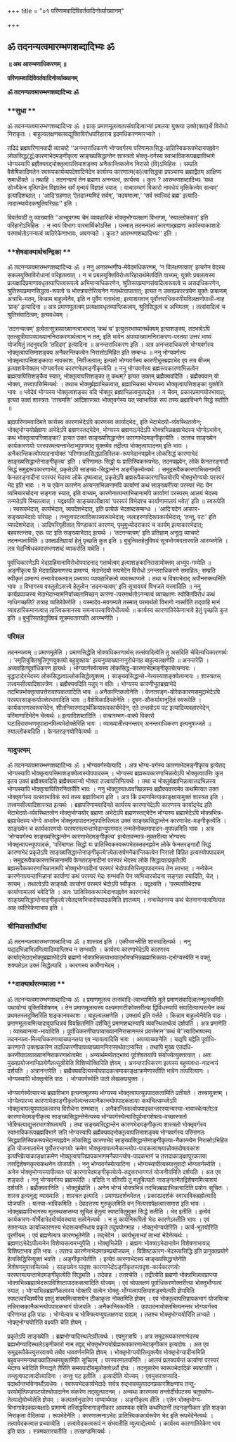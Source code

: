 +++
title = "०१ परिणामवादिविवर्तवादिनोर्व्याख्यानम्"

+++


## ॐ तदनन्यत्वमारम्भणशब्दादिभ्यः ॐ

**॥ अथ आरम्भणाधिकरणम् ॥**

**परिणामवादिविवर्तवादिनोर्व्याख्यानम्**

**ॐ तदनन्यत्वमारम्भणशब्दादिभ्यः ॐ**

### **सुधा **

ॐ तदनन्यत्वमारम्भणशब्दादिभ्यः ॐ ॥ प्राक् प्रमाणमूलत्वतत्संवादित्वाभ्यां प्रबलया युक्त्या उक्ते(क्ता)र्थे विरोधो निराकृतः । बाहुल्यलक्षणबलवद्युक्तिविरोधपरिहाराय इदमधिकरणमारभ्यते ।

तदिदं ब्रह्मपरिणामवादी व्याचष्टे ‘‘अनन्तराधिकरणे भोग्यवर्गस्य परिणामतःसिद्ध-प्रातिस्विकरूपभेदानपह्नवेन लोकसिद्ध(द्धं)कारणाभेदमङ्गीकृत्य साङ्ख्यसिद्धान्तेन शास्त्रतो भोक्तृ-वर्गस्य स्वाभाविकरूपब्रह्माविभागे भोग्यस्यापि ब्रह्मैक्यवद्भोक्तृत्वापत्तिमाशङ्क्य अनैकान्तिकत्वेन निरासो (वि)ऽभिहितः । सम्प्रति वैशेषिकादिमतेन स्वरूपकार्यव्यपदेशादिभेदेन कार्यस्य कारणात्म(क)त्वासिद्ध्या प्रपञ्चस्य ब्रह्माद्वैतम् आक्षिप्य समाधीयते ॥ तथाहि । तदनन्यत्वं तेन ब्रह्मणा अनन्यत्वं, कार्यस्य । कुतः ? आरम्भणशब्दादिभ्यः ‘यथा सोभ्यैकेन मृत्पिण्डेन विज्ञातेन सर्वं मृन्मयं विज्ञातं स्यात् । वाचारम्भणं विकारो नामधेयं मृत्तिकेत्येव सत्यम्’ इत्यादिशब्दात् । ‘आदि’ग्रहणात् ‘ऐतदात्म्यमिदं सर्वम्’, ‘यदयमात्मा,’ ‘सर्व स्वल्विदं ब्रह्म’ इत्यादि-तादात्म्यावेदकश्रुतिपरिग्रहः’’ इति ।

विवर्तवादी तु व्याख्याति ‘‘अभ्युपगम्य चेमं व्यावहारिकं भोक्तृभोग्यलक्षणं विभागम्, ‘स्याल्लोकवत्’ इति परिहारोऽभिहितः । न त्वयं विभागः पारमार्थिकोऽस्ति । यस्मात् तदनन्यत्वं कारणाद्ब्रह्मणः कार्यस्याकाशादेः परमार्थतोऽनन्यत्वं व्यतिरेकेणाभावः, अवगम्यते । कुतः? आरम्भणशब्दादिभ्यः’’ इति ।

### **शेषवाक्यार्थचन्द्रिका **

ॐ तदनन्यत्वमारम्भणशब्दादिभ्यः ॐ ॥ ननु अनारम्भणीय-मेवेदमधिकरणम्, ‘न विलक्षणत्वात्’ इत्यनेन वेदस्य सकलयुक्तिविरोधानां परिहृतत्वात् । न च प्रबलयुक्तिविरोधपरिहारार्थमेतदिति वाच्यम्; युक्तेः प्रबलत्वस्य प्रत्यक्षादिप्रमाणावधृतव्याप्तित्वरूपत्वे अभिमान्यधिकरणेन, श्रुतिरूपप्रमाणसंवादित्वरूपत्वे च असदधिकरणेन, श्रुतिरूपप्रमाणसिद्धत्व-रूपत्वे च भोक्त्रापत्तेरित्यनेन गतार्थत्वापातात्; इत्यत न उक्तप्रकारत्रयेण युक्तेः प्राबल्यम् अत्राभि-मतम्, किन्नाम बाहुल्येनैव, इति न पूर्वेण गतार्थता; इत्याशयवान् पूर्वोत्तराधिकरणीयविलक्षणोपाधी-नाह ‘प्राक्’ इत्यादिना ॥ अत्र प्रमाणमूलत्वम् प्रत्यक्षावधृतव्याप्तिकत्वम्, श्रुतिसिद्धत्वं च अभिमतम् । तत्संवादित्वं च श्रुतिसंवादित्वम्; इत्यवधेयम् ।

‘तदनन्यत्वम्’ इत्येतत्सूत्रव्याख्यानत्वाभावात् ‘कथं च’ इत्युत्तरभाष्यानर्थक्यम् इत्याशङ्क्य, तदभावेऽपि एतत्सूत्रीयापव्याख्याननिराकरणार्थत्वान् न तत्; इति भावेन अपव्याख्याननिराकरण-परतया उत्तरं भाष्यं योजयितुं तदनुवदति ‘तदिदम्’ इत्यादिना ॥ अनन्तराधिकरण इति । अत्र अनन्तराधिकरणे भोग्यवर्गस्य भोक्तृत्वापत्तिमाशङ्क्य अनैकान्तिकत्वेन निरासोऽमिहित इति सम्बन्धः ॥ ननु भोग्यवर्गस्य भोक्तृत्वापत्तिशङ्काया नावकाशः, निर्वीजत्वात्; इत्यतो भोग्यवर्गस्य कारणीभूतब्रह्माभेद एव तत्र बीजम् इत्याशयेनोक्तम् भोग्यवर्गस्य कारणभेदमङ्गीकृत्येति ॥ ननु भोग्यवर्गस्य ब्रह्मरूपकारणाभिन्नत्वेन ब्रह्मत्वापित्तिशङ्कैव स्यात्, भोक्तृत्वापत्तिशङ्का तु कथम्? इत्यत उक्तम् ब्रह्मैक्यवदिति । ब्रह्मैक्यवान् यो भोक्ता, तत्त्वापत्तिमित्यर्थः । तथाच भोक्तुर्ब्रह्माभिन्नत्वात्, ब्रह्माभिन्नस्य भोग्यस्य भोक्तृत्वापत्तिशङ्का युक्तेति भावः ॥ भवेदेवं भोग्यस्य भोक्तृत्वशङ्का यदि भोक्तुर् ब्रह्माभिन्नत्वमुपपद्येत । न चैवम्, प्रकारप्रमाणयोरभावात्; इत्यत उक्तं शास्त्रतः ‘तत्त्वमसि’ आदिशास्त्रतः भोक्तृवर्गस्य यत् स्वाभाविकं रूपं तस्य ब्रह्माविभागे सिद्धे सतीति ॥

ब्रह्मपरिणामवादिमते कार्यस्य कारणाभेदेऽपि कारणस्य कार्याद्भेदः, इति भेदाभेदयो-र्व्यवस्थितत्वेन; भोक्तृभोग्ययोर्ब्रह्मणा अभेदेऽपि ब्रह्मणस्तद्भेदेन, भोग्यस्य ब्रह्मणाऽभेदेऽपि भोक्त्रभिन्नब्रह्माभेदस्य भोग्येऽभावेन, कथं भोक्तृत्वापत्तिशङ्का? इत्यत उक्तं साङ्ख्यसिद्धान्तेन कारणाभेदमङ्गीकृत्येति । ततश्च साङ्ख्येन कार्यकारणयोः परस्परमत्यन्ताभेदाभ्युपगमाद् युक्तमेव तद्रीत्या भोक्तृत्वापादनम् इति भावः । अनैकान्तिकत्वोपपादनायोक्तं ‘परिणामतःसिद्धप्रातिस्तिक-रूपभेदानपह्नवेन लोकसिद्धं कारणाभेदं साङ्ख्यसिद्धान्तेनाङ्गीकृत्य’ इति । परिणामतः सिद्धो यः प्रातिस्विकरूपभेदः, तदनपह्नवेन, लोके फेनतरङ्गादौ सिद्धं समुद्ररूपकारणाभेदं, प्रकृतेऽपि साङ्ख्य-सिद्धान्तेन अङ्गीकृत्येत्यर्थः । समुद्ररूपैककारणाभिन्नानामपि फेनतरङ्गादीनां परस्परं भेदस्य लोके दृष्यत्वात्, प्रकृतेऽपि ब्रह्मरूपैककारणाभिन्नयोरपि भोक्तृभोग्ययोः परस्परं भेद इति भावः । न च एकेन कारणेन अत्यन्ताभिन्नानामपि कार्याणां कथं साङ्ख्यरीत्या परस्परं भेदः येन व्यभिचारचोदना सङ्गता स्यात्, इति वाच्यम्, कारणेनात्यन्ताभिन्नानामपि कार्याणां परस्परम् आलयं भेदस्य तन्मतेऽपि स्थितत्वात् । यद्वक्ष्यति साङ्ख्यपरीक्षायां ‘परस्परं विभेदश्च कार्याणामालयं भवेत्’ इति ॥ स्वरूपेति । स्वरूपभेदात्, कार्यभेदात्, व्यपदेशभेदात्, इति प्रत्येकं भेदशब्दसम्बन्धः । ‘आदि’पदेन आकार-सङ्ख्याभेदादेः परिग्रहः । तन्तुत्वपटत्वादिरूपस्वरूपभेदात्; जलाहरणादिरूपकार्यभेदात्; ‘तन्तु, पटः’ इति व्यपदेशभेदात् । आदिपरिगृहीतात् पिण्डाकारं कारणम्, पृथुबुध्योदराकारं च कार्यम् इत्याकारभेदात्; बहवस्तन्तवः, एकः पट इति सङ्ख्याभेदाद् इत्यर्थः । ‘तदनन्यत्वम्’ इति प्रतिज्ञाम् अनूद्य व्याचष्टे तदनन्यत्वमिति ॥ उक्तप्रतिज्ञायां हेतुं पृच्छति कुत इति ॥ बुभुत्सितहेतुविषयं सूत्रभोगमवतारयति आरम्भणेति । तत्र भेदनिषेधकमारम्भणशब्दं व्याकरोति यथेति ।

पूर्वाधिकारणेऽपि भेदग्राहिमानाविरोधोपपादनाद् गतार्थत्वम् इत्याशङ्कानिरासायोक्तम् अभ्युप-गम्येति ॥ अङ्गीकृत्य हि भेदग्राहिप्रमाणस्य प्रामाण्यं, भेदाभेदयो रूपभेदेन विरोधो ऽनन्तराधिकरणे समाहितः; सम्प्रति स्वीकृतं प्रामाण्यं तत्त्वावेदकत्वात् प्रच्याव्य व्यावहारिकत्वे व्यवस्थाप्यते । तथा च विषयभेदाद् अपौनरुक्त्यमिति भावः ॥ विभागस्य वस्तुतोऽसत्त्वे हेतुत्वेन ‘तदनन्यत्वम्’ इति सूत्रावयवं विभजते यस्मादिति ॥ ननु कार्यप्रपञ्चस्य भेदाभेदाभ्यामनिर्वाच्यतामिच्छन् कारणा-त्परमार्थतोऽनन्यत्वं व्याचक्षाणः स्वोक्तिविरोधं कथं नाधिगच्छति? तत्राह व्यतिरेकेणेति । यस्मादेव-मवगम्यते तस्मात् परमार्थतो विभागो नास्तीति तद्ग्राहि मानं व्यावहारिकमानत्वात् तात्त्विकमानस्य समन्वयस्याविरोधीत्यर्थः ॥ कार्यस्य कारणातिरेकेणाभावे हेतुं पृच्छति कुत इति ॥ बुभुत्सितहेतुविषयं सूत्रमवतारयति आरम्भणेति ।

### **परिमल** 

तदनन्यत्वम् ॥ प्रमाणमूलेति । प्रमाणसिद्धेति भोक्त्रधिकरणार्थस् तत्संवादित्वेति तु असदिति चेदित्यधिकारणार्थः । ‘स्मृतियुक्तिश्रुतिगुणयुक्तयो बहुयुक्तयः’ इत्यनुव्याख्यानानुरोधेनाह बाहुल्यलक्षणेति ॥ अनन्तरेति । अव्यवहितपूर्वाधिकरण इत्यर्थः । भोग्यवर्गस्येत्यस्य लोकसिद्ध-कारणाभेदमङ्गीकृत्येत्यन्वयः । मृद्धाटादेरभेदस्य लोकसिद्धत्वाल्लोकसिद्धेत्युक्तम् । साङ्ख्यसिद्धान्ते-नेत्यस्याशङ्क्येत्यन्वयः । शास्त्रतस् तत्त्वमसीत्यादिशास्त्रेण । ब्रह्मैक्यवदिति मतुप् न वतिः । भोग्यस्य कारणीभूतब्रह्माभेदे तदभिन्नभोक्तृत्वापत्तेरावश्यकत्वादिति भावः ॥ अनैकान्तिकत्वेनेति । फेनतरङ्ग-योरेककारणसमुद्राभेदेऽपि परस्परसाङ्कर्यापत्तेरभावादिति भावः ॥ वैशेषिकादिमतेनेति । दूषण-सौकर्यायानूदितं स्वरूपेति । कार्यकारणस्वरूपभेदेन, शीतनिवारणाद्यर्थक्रियारूपकार्यभेदेन, एते तन्तवोऽयं पट इत्यादिव्यवहारभेदेन, परिमाणादिभेदेन चेत्यर्थः ॥ इत्यादिशब्दादिति । वाचारम्भण-वाक्ये विकारो घटादिरारम्भणमुपादानमित्यभेदोक्तेरिति भावः । व्याख्यातीत्यनन्तरम् अनन्तराधिकरण इत्यनुषज्जते ॥ स्याल्लोकवदिति । फेनतरङ्गयोरिवेत्यर्थः ॥

### **यादुपत्यम्** 

ॐ तदनन्यत्वमारम्भणशब्दादिभ्यः ॐ ॥ भोग्यवर्गस्येत्यादि । अत्र भोग्य-वर्गस्य कारणाभेदमङ्गीकृत्य इत्येतद् भोग्यस्यापि भोक्तृत्वापत्तिमाशङ्क्येत्यस्योपपादकम् । भोग्यस्य ब्रह्मरूपकारणाभिन्नत्वेऽपि भोक्तृत्वापत्तिः कुत इतय उक्तं ब्रह्मैक्यवदिति ब्रह्मैक्यवान्यो भोक्ता तत्त्वापत्तिमित्यर्थः । तथा च भोक्तुर्बह्माभिन्नत्वात्तदभिन्नस्य भोग्यस्यापि भोक्तृत्वापित्तिरनिवार्येति भावः । ननु भोक्तुरुपाध्यवच्छिन्नस्य ब्रह्मैक्यवत्त्वमेव कथमित्यत उक्तं भोक्तृवर्गस्य यत्स्वाभाविकं रूपं तस्य ब्रह्माविभाग इति । अत्र किं प्रमाणमित्याकाङ्क्षायामुक्तं शास्त्रत इति । तत्त्वमसीत्यादिशास्त्रत इत्यर्थः । ब्रह्मपरिणामवादिमते कार्यस्य कारणाभेदेऽपि कारणस्य कार्याद्भेद इति भेदाभेदयो-र्व्यवस्थितत्वेन भोक्तृभोग्ययोर् ब्रह्मणा अभेदेऽपि ब्रह्मणस्तद्भेदेन भोग्यस्य ब्रह्माभेदेऽपि भोक्त्रभिन्न-ब्रह्माभेदस्य भोग्ये अभावेन भोक्तृत्वापादनानुपपत्तिरित्यत उक्तं साङ्ख्यसिद्धान्तेन कारणाभेद-मङ्गीकृत्येति । साङ्ख्येन च कार्यकारणयोः परस्परमत्यन्ताभेदाभ्युपगमात् तन्मतेनोक्तमापादन-मुपपन्नमिति भावः । अत्र ‘भोग्यवर्गस्य साङ्ख्यसिद्धान्तेन कारणाभेदमङ्गीकृत्य’ इत्येतावन्मात्र-मुक्तरीत्या भोग्यस्य भोक्तृत्वापत्त्युपपादकं, ‘परिमाणतः सिद्धो यः प्रातिस्विकस्वरूपभेदस्तदनह्नवेन लोके फेनतरङ्गादौ सिद्धं कारणाभेदं प्रकृतेऽपि साङ्ख्यसिद्धान्तेनाङ्गीकृत्ये’त्येतत्सर्वमनैकान्तिकत्वेन निरासो विहित इत्यस्योपपादकम् । समुद्ररूपैककारणाभिन्नानामपि फेनतरङ्गादीनां परस्परं भेदस्य लोके सिद्धत्वात्प्रकृतेऽपि ब्रह्मरूपैककारणाभिन्नानामपि भोक्तृभोग्यादीनां परस्परं भेदोपपत्तिरित्युपपादनस्य तेन लाभात् । नन्वेकेन कारणेनात्यन्ताभिन्नानां कार्याणां कथं परस्परं भेदः सम्भवति येन व्यभिचारचोदना सङ्गता स्यादिति, चेत् । सत्यम् । तथात्वेऽपि साङ्ख्यैः कार्याणां परस्परं भेदोऽपि स्वीकृतः । यद्वक्ष्यति । ‘परम्परविभेदश्च कार्याणामालयं भवेदि’ति । अतः ‘प्रातिस्विकरूपभेदानपह्नवेन कारणाभेदं साङ्ख्यसिद्धान्तेनाङ्गीकृत्ये’त्येतद्य्वभिचारोपपादकमिति ज्ञातव्यम् । नन्वचेतनस्य कथं चेतनानन्यत्वमित्यत आह व्यतिरेकेणाभाव इति ।

### **श्रीनिवासतीर्थीया** 

ॐ तदनन्यत्वमारम्भणशब्दादिभ्यः ॐ ॥ शास्त्रत इति । एकीभवन्तीति शास्त्रादित्यर्थः । ननु यद्यदभिन्नाभिन्नमित्यादिव्याप्तिश्च न सम्भवति । कार्यस्य कारणाभेदेऽपि कारणस्य कार्याद्भेदाद्भोक्तृब्रह्माभेदेऽपि ब्रह्मणो भोक्त्रभिन्नत्वाभावाद्भोक्त्रभिन्नब्रह्माभिन्नत्वा-द्भोग्यस्येति न वक्तुं शक्यतेऽत उक्तं सिद्धेत्यादि । कारणस्य कार्येणाभेदम् ।

### **वाक्यार्थरत्नमाला **

ॐ तदनन्यत्वमारम्भणशब्दादिभ्यः ॐ ॥ प्रमाणमूलत्व तत्संवादि-त्वाभ्यामिति मूले प्रमाणसंवादित्वतन्मूलत्वमिति यथायोग्यं युक्तिविशेषणम् । तेन प्रमाणमूलत्वस्य वक्ष्यमाणटीकोक्तरीत्या द्विविधस्यापि संवादित्वात्परत्वेन कथं प्रथमतस्तदुक्तिरिति शङ्कानवकाशः । बाहुल्यलक्षणेति । उक्तार्थ इति वर्त्तते । किन्नाम बाहुल्येनैवेति पाठः । प्रमाणमूलत्वमित्यादावुपाधित्रयं विवक्षितमिति दर्शयितुं प्रमाणशब्दस्यापि व्यवस्थितार्थत्वं दर्शयति । अत्र प्रमाणेति । व्याख्यानत्वा-भावादिति । पूर्वाधिकरणीयापव्याख्याननिरासानन्तरं प्रवर्त्तमान‘‘कथं चे’’त्यादिभाष्यस्य तदनन्यत्व-मित्यधिकरणव्याख्यानतया एव न्यायत्वादिति भावः । अपव्याख्यानेति । यद्यपि यद्वेति पूर्वाधि-करणान्ते उक्तप्रकारेण तदधिकरणीयापव्याख्याननिरासार्थताऽप्यस्ति । तथापि मुख्य एतदधि-करणीयापव्याख्याननिराकरणार्थत्वमेव । अन्यार्थमप्येतद्भाष्यं पूर्वशेषतयापि संयोज्येत्युक्तत्वात् । अतः मुख्यप्रयोजनाभिप्रायेणैतत्सूत्रीयेति विशिष्योक्तिरिति ज्ञेयम् । अनन्तराधिकरण इत्यस्य बहुव्यवधा-नादन्वयं दर्शयति । अत्रानन्तरेति । ब्रह्मैक्यवदित्यस्योपपादकत्वमाकाङ्क्षाक्रमेणास्तीति भावेन तत्परित्यागः । भोग्यस्यापि भोक्तृत्वेति पाठः । भोग्यवर्गस्येति पाठो लेखकप्रयुक्तः ।

भोग्यवर्गस्येत्यारभ्य ब्रह्माविभाग इत्यन्तमूलस्य भोग्यस्य भोक्तृत्वापत्युपपादकत्वमिति प्रतीयते । तच्चायुक्तम् । भोग्येत्यारभ्य कारणाभेदमङ्गीकृत्येत्यन्तस्यानैकान्त्योपपादकतायाः कथंचित्सम्भवेऽपि भोक्तृत्वापत्युपपादकत्वस्य विरोधेना सम्भवात् । अनैकान्तिकत्वोपपादकान्तरस्यान्यस्या-भावाच्चेत्यतोऽत्र कारणाभेदमङ्गीकृत्य साङ्ख्यसिद्धान्तेनेत्यस्य भोग्यवर्गस्येत्यादिपूर्वभागशेषत्व-वच्छास्त्रतो भोक्त्रित्याद्युत्तरभागशेषत्वमपि । तथा सङ्ख्यसिद्धान्तेन कारणभेदमङ्गीकृत्य शास्त्रतो भोक्तृवर्गस्य स्वाभाविकरूपब्रह्मविभागे सति भोग्यस्यापि ब्रह्मैक्यवद्भोक्तृत्वापत्तिमाशङ्क्य भोग्यवर्गस्य परिमाणतः सिद्धप्रातिस्विकरूपभेदानपह्नवेन लोकसिद्धं कारणाभेदं साङ्ख्यसिद्धान्तेनाङ्गीकृत्या-नैकान्त्येन निरासोऽभिहित इति योजनालाभेन पूर्वोत्तरभागयोः क्रमेण भोक्तृत्वापत्यनैकान्त्योप-पादकत्वाश्रयान्नोक्तदोषावकाश इत्यभिप्रेत्याकाङ्क्षाक्रमेण भोक्तृत्वापत्तिप्रापकभागमनैकान्त्योप-पादकभागं च तत्तदाकाङ्क्षापूरकतया तत्तद्विशेषणकृत्यकथनेन योजयति । ननु भोग्यवर्गस्येत्यादिना । भोग्यस्यापीत्यस्यानुवादो भोग्यवर्गस्येति । अनेन भोक्तृभोग्यस्यापीत्यतः परं कारणाभेदमङ्गीकृत्येत्ये-तदुत्तरभागगतं योजनीयमिति दर्शयति । अत एव शङ्कते । ननु भोग्यवर्गस्य ब्रह्मरूपेति । वदिति न वतिरपि तु मतुबित्यतो नासङ्गतमेतद्विशेषणमित्याशयं दर्शयति । ब्रह्मैक्यवानिति । भोक्तुर्ब्रह्मेति । अनेन भोग्यं भोक्त्रभिन्नं तदभिन्नब्रह्माभिन्नत्वादिति प्रयोगः सूचितः । शास्त्र इत्यनूद्य व्याख्याति । शास्त्रत इत्यादि । प्रमाणप्रदर्शनमेतत् । प्रकारप्रदर्शकं स्वाभाविकब्रह्मेत्यादि योजयति । यत्स्वा-भाविकमिति । देवदत्तस्य गुरुकुलमिति वन् नित्यसापेक्षत्वात्समास इति भावः । भोक्तृब्रह्माविभागस्य मूलस्थसप्तम्या सूचितं हेतुत्वं स्पष्टयितुमुक्तं सिद्धे सतीति । भेद इतीति । इत्येवं कार्यकारण-योर्भेदाभेदयोर्व्यवस्थया सत्वेनेत्यर्थः । न तु कार्यनिरूपितो भेदः कारणेऽस्तीति भावः । एवं सामान्यतः कार्यात्कारणस्य भेदसत्वमभिधाय प्रकृते तदुपयोगमाह । भोक्तृभोग्ययोरिति । कार्य-भूतयोरिति पूरणीयम् । एवं ब्रह्मणेत्यत्र कारणभूतेनेति । तद्भेदेन । कार्यभूताभ्यां ताभ्यां भेदेनेत्यर्थः । ब्रह्मणाऽभेदेऽपीत्यनेन विशेष्यसत्वमभ्युपैति । भोक्तृभिन्नेति । ब्रह्मणः भोक्त्राऽभेदाभावेन विशेषणाभावाद् विशिष्टाभाव इति भावः । ततश्च कारणेनाभेदमात्रमप्रयोजकम् । विशिष्टकारण-भेदस्त्वसिद्धि इति प्रागुक्तप्रयोगे हेत्वसिद्धिरित्युक्तं भवति । अङ्गीकृत्येतीति । इत्येवं कारणाभेदस्य साङ्ख्यसिद्धान्तेनेति विशेषणमुपात्तमित्यर्थः । साङ्ख्येन यादृशः कारणाभेदोऽङ्गीकृतस्तादृश-कार्यकारणयोः परस्परमत्यन्ताभेदमङ्गीकृत्येति सिद्ध्यति । तदेवाह । ततश्चेति । तद्रीत्येति ब्रह्मणो भोक्त्रभिन्नत्वप्राप्त्या भोक्त्रभिन्नब्रह्माभेदरूपविशिष्टापादकसत्वादिति योज्यम् । एवं चोपलक्षणं पूर्वाधिकरणोक्तरीत्या भोक्तुर्भोग्यत्वं स्यात् । भोग्याभिन्नब्रह्मणैकत्वस्य भोक्तरि सत्वेन भोक्तु-र्भोग्यत्वापत्तिमाशङ्क्येत्यपि ज्ञेयमिति स्पष्टत्वाच्छिष्यैरेव ज्ञातुं शक्यमित्याशयेन टीकाकृता नोक्तमिति ज्ञेयम् । एवं भोक्तृत्वापत्तिप्रापकभागं योजयित्वा तन्निरासकानैकान्त्योपपादकभागं योजयति । अनैकान्तिकत्वेति । उपपादनायोक्तमित्यनन्तरं भोग्यवर्गस्य परिणामत इति पाठः । भोग्येत्यत्र च भोक्त्रित्यप्युपलक्षणया ग्राह्यम् । ततश्च भोक्तृभोग्ययोरिति लभ्यते । भोक्तृभोग्ययोरिति वक्ष्यति चेति ज्ञेयम् ।

प्रकृतेऽपि साङ्ख्येति । ब्रह्मभोग्यादिस्थलेऽपीत्यर्थः । एवमुरत्रापि । अत्र समुद्ररूपकारणाभेदस्य ब्रह्मभोग्यादिस्थलेऽङ्गीकारो नाम तद्वद् भोक्तृभोग्ययोर्ब्रह्मरूपकारणाभेदाङ्गीकार इत्यदोषः । अत एव समुद्ररूपैकेत्युत्तरवाक्ये तथैव भाववर्णनमिति ज्ञेयम् । भोक्तृभोग्ययोरित्युक्त्यैव भोक्तृभोग्यादीनामिति बहुवचनमन्यथाख्यातिस्थमयुक्तमिति सूचितम् । परस्परमालयमिति । आलयं प्रलयपर्यन्तं कार्याणां परस्परं भेदश्च भवेदिति निगद्यते तैरिति समयपादीयमूलोक्तोऽर्थो ज्ञेयः । तदनुसारेण स्वरूपभेदादिकं स्पष्टयति । तन्त्तुत्वपटत्वादीत्यादिना । तन्तुः पट इतीति । इत्यादीति योज्यम् । एवमुत्तरत्राप्यादि-पदार्थान्तर्भावेनार्थोऽवधेयः । स्वरूपभेदकार्यभेदादेः सर्वत्र सद्भावव्युत्पादनप्रकारशिक्षणाय तन्तु-परयोर्मृत्पिण्डघटयोश्चोपादानेन संकरेण तद्य्वुत्पादनम् । अन्यथा कारणस्य तन्तोर्दीर्घपटस्य चतुष्कोण-तेत्याद्येवोच्येतेति ज्ञेयम् । कल्पतर्वनुसारेण भाष्यार्थमाह । अङ्गीकृत्य हीति । एतेन भोक्तृभोग्य-विभागावेदकप्रत्यक्षादेः प्रामाण्ये तत्सिद्धविभागाङ्गीकार आवश्यक एवेति कथमिदानीं तदनङ्गीकार इति शङ्का निराकृता वेदितव्या । रूपभेदेनेति । कारणात्मनाऽभेदः प्रातिस्विककार्यरूपेण भेद इति रूपभेदेनेत्यर्थः । तत्वावेदकत्वात प्रच्याव्येति । तत्वावेदकत्वरूपं न संभवतीति व्युत्पाद्येत्यर्थः । कार्यस्य कारणातिरेकेण भाव इति पाठः । स्त्रमवतारयतीति । तत्खण्डमित्यर्थः ।





